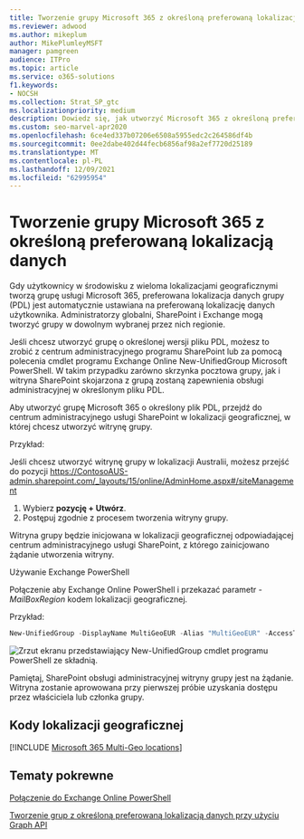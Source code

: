 ```yaml
---
title: Tworzenie grupy Microsoft 365 z określoną preferowaną lokalizacją danych
ms.reviewer: adwood
ms.author: mikeplum
author: MikePlumleyMSFT
manager: pamgreen
audience: ITPro
ms.topic: article
ms.service: o365-solutions
f1.keywords:
- NOCSH
ms.collection: Strat_SP_gtc
ms.localizationpriority: medium
description: Dowiedz się, jak utworzyć Microsoft 365 z określoną preferowaną lokalizacją danych w środowisku wielolokalizacji.
ms.custom: seo-marvel-apr2020
ms.openlocfilehash: 6ce4ed337b07206e6508a5955edc2c264586df4b
ms.sourcegitcommit: 0ee2dabe402d44fecb6856af98a2ef7720d25189
ms.translationtype: MT
ms.contentlocale: pl-PL
ms.lasthandoff: 12/09/2021
ms.locfileid: "62995954"
---
```

# <a name="create-a-microsoft-365-group-with-a-specific-preferred-data-location"></a>Tworzenie grupy Microsoft 365 z określoną preferowaną lokalizacją danych

Gdy użytkownicy w środowisku z wieloma lokalizacjami geograficznymi tworzą grupę usługi Microsoft 365, preferowana lokalizacja danych grupy (PDL) jest automatycznie ustawiana na preferowaną lokalizację danych użytkownika. Administratorzy globalni, SharePoint i Exchange mogą tworzyć grupy w dowolnym wybranej przez nich regionie. 

Jeśli chcesz utworzyć grupę o określonej wersji pliku PDL, możesz to zrobić z centrum administracyjnego programu SharePoint lub za pomocą polecenia cmdlet programu Exchange Online New-UnifiedGroup Microsoft PowerShell. W takim przypadku zarówno skrzynka pocztowa grupy, jak i witryna SharePoint skojarzona z grupą zostaną zapewnienia obsługi administracyjnej w określonym pliku PDL.

Aby utworzyć grupę Microsoft 365 o  określony plik PDL, przejdź do centrum administracyjnego usługi SharePoint w lokalizacji geograficznej, w której chcesz utworzyć witrynę grupy.

Przykład:

Jeśli chcesz utworzyć witrynę grupy w lokalizacji Australii, możesz przejść do pozycji https://ContosoAUS-admin.sharepoint.com/_layouts/15/online/AdminHome.aspx#/siteManagement

1. Wybierz **pozycję + Utwórz**.
2. Postępuj zgodnie z procesem tworzenia witryny grupy.

Witryna grupy będzie inicjowana w lokalizacji geograficznej odpowiadającej centrum administracyjnego usługi SharePoint, z którego zainicjowano żądanie utworzenia witryny. 

Używanie Exchange PowerShell 

Połączenie aby Exchange Online PowerShell i przekazać parametr *-MailBoxRegion* kodem lokalizacji geograficznej.

Przykład: 

```PowerShell
New-UnifiedGroup -DisplayName MultiGeoEUR -Alias "MultiGeoEUR" -AccessType Public -MailboxRegion EUR 
```

![Zrzut ekranu przedstawiający New-UnifiedGroup cmdlet programu PowerShell ze składnią.](../media/multi-geo-new-group-with-pdl-powershell.png)

Pamiętaj, SharePoint obsługi administracyjnej witryny grupy jest na żądanie. Witryna zostanie aprowowana przy pierwszej próbie uzyskania dostępu przez właściciela lub członka grupy.

## <a name="geo-location-codes"></a>Kody lokalizacji geograficznej

[!INCLUDE [Microsoft 365 Multi-Geo locations](../includes/microsoft-365-multi-geo-locations.md)]

## <a name="related-topics"></a>Tematy pokrewne

[Połączenie do Exchange Online PowerShell](/powershell/exchange/connect-to-exchange-online-powershell)

[Tworzenie grup z określoną preferowaną lokalizacją danych przy użyciu Graph API](/graph/api/group-post-groups)
